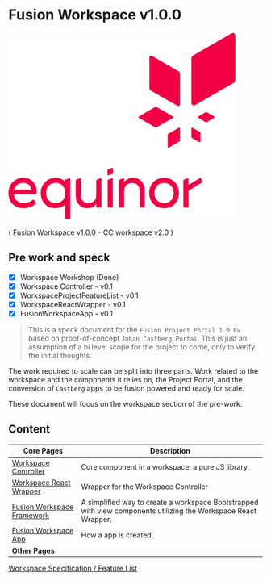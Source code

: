 # Fusion Workspace v1.0.0

<p style="text-align: left;"><img src="./images/logo-large.png" width="450"></p>

( Fusion Workspace v1.0.0 - CC workspace v2.0 )

## Pre work and speck

- [x] Workspace Workshop (Done)
- [x] Workspace Controller - v0.1
- [x] WorkspaceProjectFeatureList - v0.1
- [x] WorkspaceReactWrapper - v0.1
- [x] FusionWorkspaceApp - v0.1

> This is a speck document for the `Fusion Project Portal 1.0.0v` based on proof-of-concept `Johan Castberg Portal`. This is just an assumption of a hi level scope for the project to come, only to verify the initial thoughts.

The work required to scale can be split into three parts. Work related to the workspace and the components it relies on, the Project Portal, and the conversion of `Castberg` apps to be fusion powered and ready for scale.

These document will focus on the workspace section of the pre-work.

## Content

| Core Pages                                                  | Description                                                                                                     |
| ----------------------------------------------------------- | --------------------------------------------------------------------------------------------------------------- |
| [Workspace Controller](./WorkspaceController.md)            | Core component in a workspace, a pure JS library.                                                               |
| [Workspace React Wrapper](./WorkspaceReactWrapper.md)       | Wrapper for the Workspace Controller                                                                            |
| [Fusion Workspace Framework](./FusionWorkspaceFramework.md) | A simplified way to create a workspace Bootstrapped with view components utilizing the Workspace React Wrapper. |
| [Fusion Workspace App](./FusionWorkspaceApp.md)             | How a app is created.                                                                                           |
| **Other Pages**                                             |

[Workspace Specification / Feature List](./WorkspaceProjectFeatureList.md)
